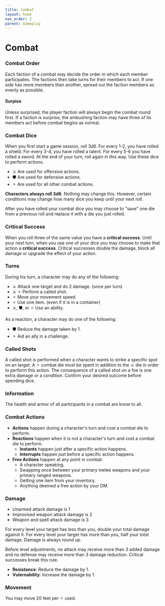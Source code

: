 ```yaml
---
title: Combat
layout: home
nav_order: 2
parent: Gameplay
---
```


# Combat


### Combat Order
Each faction of a combat may decide the order in which each member participates.  The factions then take turns for their members to act.  If one side has more members than another, spread out the faction members as evenly as possible.

#### Surpise
Unless surprised, the player faction will always begin the combat round first.  If a faction is surprise, the ambushing faction may have three of its members act before combat begins as normal.


### Combat Dice
When you first start a game session, roll 3d6.  For every 1-2, you have rolled a shield.  For every 3-4, you have rolled a talent.  For every 5-6 you have rolled a sword.  At the end of your turn, roll again in this way.  Use these dice to perform actions.

* ⚔ Are used for offensive actions.
* 🛡 Are used for defensive actions.
* ✧ Are used for all other combat actions.

**Characters always roll 3d6**.  Nothing may change this.  However, certain conditions may change how many dice you keep until your next roll.

After you have rolled your combat dice you may choose to "save" one die from a previous roll and replace it with a die you just rolled.

### Critical Success
When you roll three of the same value you have a **critical success**.  Until your next turn, when you use one of your dice you may choose to make that action a **critical success**.  Critical successes double the damage, block all damage or upgrade the effect of your action.


### Turns
During his turn, a character may do any of the following:

* ⚔ Attack one target and do 2 damage.  (once per turn)
* ⚔ ✧ Perform a called shot. 
* ✧ Move your movement speed.
* ✧ Use one item.  (even if it is in a container)
* ⚔, 🛡, or ✧ Use an ability.

As a reaction, a character may do one of the following:

* 🛡 Reduce the damage taken by 1.
* ✧ Aid an ally in a challenge.


### Called Shots
A called shot is performed when a character wants to strike a specific spot on an target.  A ✧ combat die must be spent in addition to the ⚔ die in order to perform this action.  The consequence of a called shot on a foe is one extra damage or a condition.  Confirm your desired outcome before spending dice.


### Information
The health and armor of all participants in a combat are know to all.


### Combat Actions
* **Actions** happen during a character's turn and cost a combat die to perform.
* **Reactions** happen when it is not a character's turn and cost a combat die to perform.
    *  **Instants** happen just after a specific action happens.
    *  **Interrupts** happen just before a specific action happens.
*  **Free Actions** happen at any point in combat.  
    *  A character speaking.
    *  Swapping once between your primary melee weapons and your primary ranged weapons.
    *  Getting one item from your inventory.
    *  Anything deemed a free action by your DM.

### Damage
* Unarmed attack damage is 1
* Improvised weapon attack damage is 2
* Weapon and spell attack damage is 3

For every level your target has less than you, double your total damage against it.  For every level your target has more than you, half your total damage.  Damage is always round up.

Before level adjustments, no attack may receive more than 3 added damage and no defense may receive more than 3 damage reduction.  Critical successes break this rule.

* **Resistance**:  Reduce the damage by 1.
* **Vulernability**:  Increase the damage by 1.


### Movement
You may move 20 feet per ✧ used.